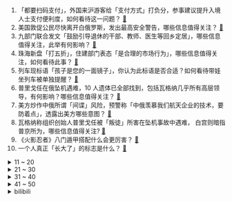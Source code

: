 1. 「都要扫码支付」，外国来沪游客给「支付方式」打负分，参事建议提升入境人士支付便利度，如何看待这一问题？ [:link:](https://www.zhihu.com/question/618743422)
2. 美国敦促公民尽快离开白俄罗斯，发出最高安全警告，哪些信息值得关注？ [:link:](https://www.zhihu.com/question/618522602)
3. 九部门联合发文「鼓励引导退休的干部、教师、医生等回乡定居」，哪些信息值得关注，此举有何影响？ [:link:](https://www.zhihu.com/question/618708564)
4. 珠海新盘「打五折」，住建部门表态「是合理的市场行为」，哪些信息值得关注，如何看待此事？ [:link:](https://www.zhihu.com/question/618739911)
5. 列车现标语「孩子是您的一面镜子」，你认为此标语是否合适？如何看待带娃坐列车被单独提醒？ [:link:](https://www.zhihu.com/question/618706891)
6. 普里戈任在俄坠机遇难，10 人遗体已全部找到，包括瓦格纳几乎所有高层领导，有何影响？哪些信息值得关注？ [:link:](https://www.zhihu.com/question/618859857)
7. 美方炒作中俄所谓「间谍」风险，预警称「中俄羡慕我们航天企业的技术，要防着点」，透露出美方哪些意图？ [:link:](https://www.zhihu.com/question/618105244)
8. 瓦格纳称组织创始人普里戈任被「叛徒」所害在坠机事故中遇难， 白宫则暗指普京所为，哪些信息值得关注? [:link:](https://www.zhihu.com/question/618879909)
9. 《火影忍者》八门遁甲搭配什么会更厉害？ [:link:](https://www.zhihu.com/question/614136803)
10. 一个人真正「长大了」的标志是什么？ [:link:](https://www.zhihu.com/question/616797284)
<details>
<summary>11 ~ 20</summary>

11. 社保已缴满15年，不缴了，坐等退休行不行？ [:link:](https://www.zhihu.com/question/618361493)
12. 日媒称「若气象条件不合适， 24 日核污染水排海可能取消」，如何看待？ [:link:](https://www.zhihu.com/question/618751365)
13. 如何评价《原神》4.0中美露莘说主角是吞噬天地的怪兽？ [:link:](https://www.zhihu.com/question/617956895)
14. 顶头上司和大领导意见不一致，做下属的该如何做？ [:link:](https://www.zhihu.com/question/618050330)
15. 为什么《英雄联盟》里中单位的「少爷玩家」那么少？ [:link:](https://www.zhihu.com/question/605195841)
16. 四六级不过，还能考研吗？ [:link:](https://www.zhihu.com/question/616714690)
17. 越长大越想弥补童年的缺失，如何理解这种补偿心理？ [:link:](https://www.zhihu.com/question/616796479)
18. 美国快递巨头 UPS 大幅涨薪，最高时薪 49 美元，司机年薪最高 17.5 万美元，如何看待此事？ [:link:](https://www.zhihu.com/question/618700882)
19. 我国首批 RK 近视手术患者「出现严重眼部症状」求助，调查显示近十年类似病例明显增加，哪些信息需关注？ [:link:](https://www.zhihu.com/question/618710910)
20. 现在的房子为什么客厅都很大，卧室超级小？ [:link:](https://www.zhihu.com/question/284173155)
</details>
<details>
<summary>21 ~ 30</summary>

21. 在《孙子兵法》里，为什么说对被包围的敌军要“围师必阙”，预留一个缺口给被包围的敌人呢？ [:link:](https://www.zhihu.com/question/27852557)
22. 印度「月船 3 号」探测器成功登月，成为第一个在月球南极着陆的国家，这对人类登月有哪些意义？ [:link:](https://www.zhihu.com/question/618698213)
23. 研究称日本核污水排海 240 天到达中国，哪些信息值得关注，这将对我国居民的生产生活产生哪些影响？ [:link:](https://www.zhihu.com/question/618704775)
24. 如果给你涨薪50%，但是要做3倍的活，你干不干？ [:link:](https://www.zhihu.com/question/618723657)
25. 24岁上岸公务员和34岁考上公务员有什么不一样？ [:link:](https://www.zhihu.com/question/617975503)
26. 县医院被质疑花数百万买门牌石，回应「符合招标采购程序」，如何看待此事？ [:link:](https://www.zhihu.com/question/617955571)
27. 网线使用时为了网络质量一般不超过100m，那我每隔100m接一个交换机是不是就可以无限延长了？ [:link:](https://www.zhihu.com/question/618558891)
28. 央媒谈考公考编热潮，「并非所有人都适合体制内工作，研究生不应跟风」，如何看学生的就业选择？ [:link:](https://www.zhihu.com/question/618730566)
29. 女朋友总和我说，同事的男朋友买了800万的房子和车子准备结婚，这是什么意思？ [:link:](https://www.zhihu.com/question/617677051)
30. 互联网节奏很快下班很晚，赚得也不少，为什么仍有不少互联网员工热衷搞副业？ [:link:](https://www.zhihu.com/question/617182454)
</details>
<details>
<summary>31 ~ 40</summary>

31. 假设《原神》关闭充值通道，在steam上卖100美刀元左右，你会买吗？ [:link:](https://www.zhihu.com/question/617722738)
32. 电动汽车会有二手车市场吗？ [:link:](https://www.zhihu.com/question/617927309)
33. 同学聚会中要不要透露自己的生活和工作状态？怎样的度最合适？ [:link:](https://www.zhihu.com/question/618551769)
34. 辽宁大连市普兰店区发生 4.6 级地震，震源深度 8 千米，目前当地具体情况如何？ [:link:](https://www.zhihu.com/question/618789083)
35. 秋天需要涂防晒霜吗？不涂的话会不会老的很快？ [:link:](https://www.zhihu.com/question/615983258)
36. 在公司当个底层员工，不管职场的是是非非，这样是不是也很好？ [:link:](https://www.zhihu.com/question/617788032)
37. 现在的同学聚会还是为了叙旧吗？你会选择参加怎样的同学聚会？ [:link:](https://www.zhihu.com/question/618551528)
38. 为什么前一天力量训练已经达到力竭，第二天却没有肌肉酸痛？ [:link:](https://www.zhihu.com/question/615008027)
39. 有哪些适合减脂期替代主食的食物值得推荐？ [:link:](https://www.zhihu.com/question/614546684)
40. 电脑为什么又称计算机，二者有哪些区别？ [:link:](https://www.zhihu.com/question/617745828)
</details>
<details>
<summary>41 ~ 50</summary>

41. Excel 万能公式有哪些？ [:link:](https://www.zhihu.com/question/569278900)
42. 命题「任何一个自然数都可以用二十个以内汉字描述出来」的错误在哪？ [:link:](https://www.zhihu.com/question/28449865)
43. 为什么《原神》胡桃剧情并不多，但是人气却这么高呢？ [:link:](https://www.zhihu.com/question/615968164)
44. 《英雄联盟》电竞史上最经典的镜头有哪些？ [:link:](https://www.zhihu.com/question/617795969)
45. 报道称「在外国的中国留学生成缅北电诈新目标，要英语好」，如何看待此事？打击境外电诈难度在哪？ [:link:](https://www.zhihu.com/question/618706026)
46. 欧盟「人脑计划」10 年烧掉 47 亿，算法重建大脑仍遥不可及，如何评价这一研究？未来有机会实现吗？ [:link:](https://www.zhihu.com/question/618769970)
47. 力量训练每次做多长时间合适？ [:link:](https://www.zhihu.com/question/615027217)
48. 晕数据患者，如何读懂上市公司财报？ [:link:](https://www.zhihu.com/question/618742246)
49. 对象不满意我为她准备的七夕礼物而对我冷暴力，如何补救？ [:link:](https://www.zhihu.com/question/614078685)
50. 如果你的余生只能吃五道菜，你会吃什么？ [:link:](https://www.zhihu.com/question/616482659)
</details><details>
<summary>bilibili</summary>

</details>